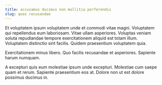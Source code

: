 ```yaml
---
title: accusamus ducimus non mollitia perferendis
slug: quos recusandae
---
```


Et voluptatem ipsum voluptatem unde et commodi vitae magni. Voluptatem qui repellendus eum laboriosam. Vitae ullam asperiores. Voluptas veniam soluta repudiandae tempore exercitationem aliquid est totam illum. Voluptatem distinctio sint facilis. Quidem praesentium voluptatem quia.

Exercitationem minus libero. Quo facilis recusandae et asperiores. Sapiente harum numquam.

A excepturi quis eum molestiae ipsum unde excepturi. Molestiae cum saepe quam et rerum. Sapiente praesentium eos at. Dolore non ut est dolore possimus ducimus in.
